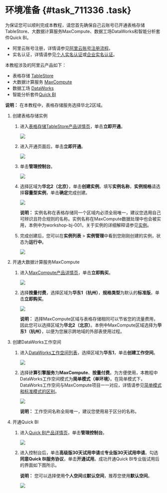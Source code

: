 # 环境准备 {#task_711336 .task}

为保证您可以顺利完成本教程，请您首先确保自己云账号已开通表格存储TableStore、大数据计算服务MaxCompute、数据工场DataWorks和智能分析套件Quick BI。

-   阿里云账号注册，详情请参见[阿里云账号注册流程](../../../../cn.zh-CN/.md#)。
-   实名认证，详情请参见[个人实名认证](../../../../cn.zh-CN/.md#)或[企业实名认证](../../../../cn.zh-CN/.md#)。

本教程涉及的阿里云产品如下：

-   表格存储 [TableStore](https://www.aliyun.com/product/ots)
-   大数据计算服务 [MaxCompute](https://www.aliyun.com/product/odps)
-   数据工场 [DataWorks](https://data.aliyun.com/product/ide)
-   智能分析套件[Quick BI](https://data.aliyun.com/product/bi)

**说明：** 在本教程中，表格存储服务选择华北2区域。

1.  创建表格存储实例 
    1.  进入[表格存储TableStore产品详情页](https://www.aliyun.com/product/ots)，单击**立即开通**。 

        ![](http://static-aliyun-doc.oss-cn-hangzhou.aliyuncs.com/assets/img/570569/156206174149608_zh-CN.png)

    2.  进入开通页面后，单击**立即开通**。 

        ![](http://static-aliyun-doc.oss-cn-hangzhou.aliyuncs.com/assets/img/570569/156206174249611_zh-CN.png)

    3.  单击**管理控制台**。 

        ![](http://static-aliyun-doc.oss-cn-hangzhou.aliyuncs.com/assets/img/570569/156206174249612_zh-CN.png)

    4.  选择区域为**华北2（北京）**，单击**创建实例**。填写**实例名称**，**实例规格**请选择**容量型实例**，单击**确定**完成创建。 

        ![](http://static-aliyun-doc.oss-cn-hangzhou.aliyuncs.com/assets/img/570569/156206174249614_zh-CN.png)

        **说明：** 实例名称在表格存储同一个区域内必须全局唯一，建议您选用自己可辨识且符合规则的名称。实例名称在MaxCompute数据处理中也会被实用，本例中为workshop-bj-001，关于实例的详细解释请参见[实例](../../../../cn.zh-CN/产品简介/名词解释/实例.md#)。

    5.  完成创建后，您可以在**实例列表** \> **实例管理**中看到您刚刚创建的实例，状态为**运行中**。 

        ![](http://static-aliyun-doc.oss-cn-hangzhou.aliyuncs.com/assets/img/570569/156206174249617_zh-CN.png)

2.  开通大数据计算服务MaxCompute 
    1.  进入[MaxCompute产品详情页](https://www.aliyun.com/product/odps)，单击**立即购买**。 

        ![](http://static-aliyun-doc.oss-cn-hangzhou.aliyuncs.com/assets/img/570569/156206174249619_zh-CN.png)

    2.  选择**按量付费**，选择区域为**华东1（杭州）**，**规格类型**为默认的**标准版**，单击**立即购买**。 

        ![](http://static-aliyun-doc.oss-cn-hangzhou.aliyuncs.com/assets/img/570569/156206174349625_zh-CN.png)

        **说明：** 选择MaxCompute区域与表格存储相同可以节省您的流量费用，因此您可以选择区域为**华北2（北京）**。本例中MaxCompute区域选择为**华东1（杭州）**，以便为您展示跨地域的外部表使用过程。

3.  创建DataWorks工作空间 
    1.  进入[DataWorks工作空间列表](https://workbench.data.aliyun.com/consolenew#/projectlist)，选择区域为**华东1**，单击**创建工作空间**。 

        ![](http://static-aliyun-doc.oss-cn-hangzhou.aliyuncs.com/assets/img/570569/156206174349626_zh-CN.png)

    2.  选择**计算引擎服务**为**MaxCompute**、**按量付费**。为方便使用，本教程中DataWorks工作空间模式为**简单模式（单环境）**。在简单模式下，DataWorks工作空间与MaxCompute项目一一对应，详情请参见[简单模式和标准模式的区别](../../../../cn.zh-CN/产品简介/简单模式和标准模式的区别.md#)。 

        ![](http://static-aliyun-doc.oss-cn-hangzhou.aliyuncs.com/assets/img/570569/156206174349627_zh-CN.png)

        **说明：** 工作空间名称全局唯一，建议您使用易于区分的名称。

4.  开通Quick BI 
    1.  进入[Quick BI产品详情页](https://data.aliyun.com/product/bi)，单击**管理控制台**。 

        ![](http://static-aliyun-doc.oss-cn-hangzhou.aliyuncs.com/assets/img/570569/156206174449628_zh-CN.png)

    2.  进入控制台后，单击**高级版30天试用申请**或**专业版30天试用申请**。勾选**同意Quick BI服务协议**，单击**开通试用**。成功开通Quick BI专业版试用后的界面如下图所示。 

        **说明：** 您可以选择使用**个人空间**或**默认空间**，推荐您使用**默认空间**。

        ![](http://static-aliyun-doc.oss-cn-hangzhou.aliyuncs.com/assets/img/570569/156206174449715_zh-CN.png)


